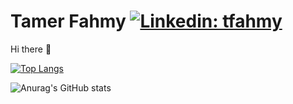 # Tamer Fahmy [![Linkedin: tfahmy](https://img.shields.io/badge/-tfahmy-blue?style=flat-square&logo=Linkedin&logoColor=white&link=https://www.linkedin.com/in/tfahmy/)](https://www.linkedin.com/in/tfahmy/)


Hi there 👋

[![Top Langs](https://github-readme-stats.vercel.app/api/top-langs/?username=tamerfahmy&layout=compact&langs_count=10)](https://github.com/tamerfahmy/github-readme-stats)

![Anurag's GitHub stats](https://github-readme-stats.vercel.app/api?username=tamerfahmy&show_icons=true&count_private=true&hide=contribs&include_all_commits=true)
